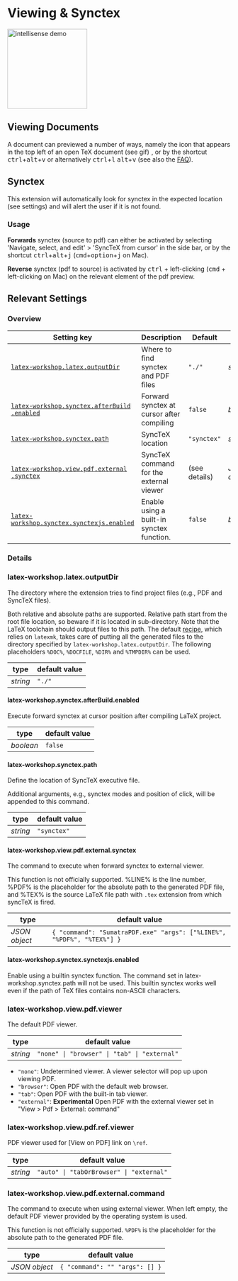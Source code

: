 # Viewing & Synctex

<img src="https://raw.githubusercontent.com/James-Yu/LaTeX-Workshop/master/demo_media/synctex.gif" alt="intellisense demo" height="180px">

## Viewing Documents

A document can previewed a number of ways, namely the icon that appears in the top left of an open TeX document (see gif) <img src="https://raw.githubusercontent.com/James-Yu/LaTeX-Workshop/master/icons/view-pdf-light.svg" height="1em">, or by the shortcut <kbd>ctrl</kbd>+<kbd>alt</kbd>+<kbd>v</kbd> or alternatively <kbd>ctrl</kbd>+<kbd>l</kbd> <kbd>alt</kbd>+<kbd>v</kbd> (see also the [FAQ](https://github.com/James-Yu/LaTeX-Workshop/wiki/FAQ#i-cannot-use-ctrlalt-in-a-shortcut)).

## Synctex

This extension will automatically look for synctex in the expected location (see settings) and will alert the user if it is not found.

### Usage

**Forwards** synctex (source to pdf) can either be activated by selecting 'Navigate, select, and edit' > 'SyncTeX from cursor' in the side bar, or by the shortcut <kbd>ctrl</kbd>+<kbd>alt</kbd>+<kbd>j</kbd> (<kbd>cmd</kbd>+<kbd>option</kbd>+<kbd>j</kbd> on Mac).

**Reverse** synctex (pdf to source) is activated by <kbd>ctrl</kbd> + left-clicking (<kbd>cmd</kbd> + left-clicking on Mac) on the relevant element of the pdf preview.

## Relevant Settings

### Overview

| Setting key                                                                                  | Description                               | Default       | Type          |
| -------------------------------------------------------------------------------------------- | ----------------------------------------- | ------------- | ------------- |
| [`latex-workshop​.latex.outputDir`](#latex-workshoplatexoutputDir) | Where to find synctex and PDF files | `"./"`       | _string_     |
| [`latex-workshop​.synctex​.afterBuild​.enabled`](#latex-workshopsynctexafterBuildenabled) | Forward synctex at cursor after compiling | `false`       | _boolean_     |
| [`latex-workshop​.synctex​.path`](#latex-workshopsynctexpath)                              | SyncTeX location                          | `"synctex"`   | _string_      |
| [`latex-workshop​.view.pdf​.external​.synctex`](#latex-workshopviewpdfexternalsynctex)   | SyncTeX command for the external viewer    | (see details) | _JSON object_ |
| [`latex-workshop.synctex.synctexjs.enabled`](#latex-workshopsynctexsynctexjsenabled) | Enable using a built-in synctex function. | `false` | _boolean_ |

### Details

### latex-workshop​.latex.outputDir

The directory where the extension tries to find project files (e.g., PDF and SyncTeX files).

Both relative and absolute paths are supported. Relative path start from the root file location, so beware if it is located in sub-directory. Note that the LaTeX toolchain should output files to this path. The default [recipe](Compile#Latex-recipe), which relies on `latexmk`, takes care of putting all the generated files to the directory specified by `latex-workshop​.latex.outputDir`.
The following placeholders `%DOC%`, `%DOCFILE`, `%DIR%` and `%TMPDIR%` can be used.

| type     | default value |
| -------- | ------------- |
| _string_ | `"./"`        |


#### latex-workshop.synctex.afterBuild.enabled

Execute forward synctex at cursor position after compiling LaTeX project.

| type      | default value |
| --------- | ------------- |
| _boolean_ | `false`       |

#### latex-workshop.synctex.path

Define the location of SyncTeX executive file.

Additional arguments, e.g., synctex modes and position of click, will be appended to this command.

| type     | default value |
| -------- | ------------- |
| _string_ | `"synctex"`   |

#### latex-workshop.view.pdf.external.synctex

The command to execute when forward synctex to external viewer.

This function is not officially supported. %LINE% is the line number, %PDF% is the placeholder for the absolute path to the generated PDF file, and %TEX% is the source LaTeX file path with `.tex` extension from which syncTeX is fired.

| type          | default value                                                          |
| ------------- | ---------------------------------------------------------------------- |
| _JSON object_ | `{ "command": "SumatraPDF.exe" "args": ["%LINE%", "%PDF%", "%TEX%"] }` |

#### latex-workshop.synctex.synctexjs.enabled

Enable using a builtin synctex function. The command set in latex-workshop.synctex.path will not be used.
This builtin synctex works well even if the path of TeX files contains non-ASCII characters.

### latex-workshop.view.pdf.viewer

The default PDF viewer.

|   type   | default value                                |
| -------- | -------------------------------------------- |
| _string_ | `"none" \| "browser" \| "tab" \| "external"` |

- `"none"`: Undetermined viewer. A viewer selector will pop up upon viewing PDF.
- `"browser"`: Open PDF with the default web browser.
- `"tab"`: Open PDF with the built-in tab viewer.
- `"external"`: **Experimental** Open PDF with the external viewer set in "View > Pdf > External: command"

### latex-workshop.view.pdf.ref.viewer

PDF viewer used for [View on PDF] link on `\ref`.

|   type   | default value                            |
| -------- | ---------------------------------------- |
| _string_ | `"auto" \| "tabOrBrowser" \| "external"` |

### latex-workshop.view.pdf.external.command

The command to execute when using external viewer. When left empty, the default PDF viewer provided by the operating system is used.

This function is not officially supported. `%PDF%` is the placeholder for the absolute path to the generated PDF file.

|     type      |         default value          |
| ------------- | ------------------------------ |
| _JSON object_ | `{ "command": "" "args": [] }` |
